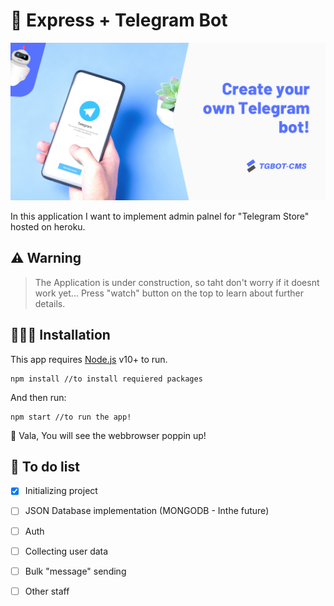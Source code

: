 # 🤖 Express + Telegram Bot

![Banner](https://github.com/MrAbdurakhimov/express-telegram-bot/blob/master/public/img/Guthub.png?raw=true)

In this application I want to implement admin palnel for "Telegram Store" hosted on heroku.

## ⚠️ Warning

> The Application is under construction, so taht don't worry if it doesnt work yet... Press "watch" button on the top to learn about further details.

## 👨🏻‍💻 Installation

This app requires [Node.js](https://nodejs.org/) v10+ to run.

```
npm install //to install requiered packages
```

And then run:

```
npm start //to run the app!
```

🥳 Vala, You will see the webbrowser poppin up!

## 📄 To do list

- [x] Initializing project

- [ ] JSON Database implementation (MONGODB - Inthe future)

- [ ] Auth
- [ ] Collecting user data
- [ ] Bulk "message" sending
- [ ] Other staff
